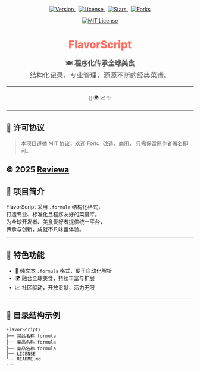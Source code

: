 

<p align="center">
  <a href="https://github.com/Reviewa/FlavorScript">
    <img src="https://img.shields.io/badge/FlavorScript-v1.0.0-brightgreen" alt="Version" />
  </a>
  &nbsp;
  <a href="https://opensource.org/licenses/MIT">
    <img src="https://img.shields.io/badge/License-MIT-green.svg" alt="License" />
  </a>
  &nbsp;
  <a href="https://github.com/Reviewa/FlavorScript/stargazers">
    <img src="https://img.shields.io/github/stars/Reviewa/FlavorScript?style=social" alt="Stars" />
  </a>
  &nbsp;
  <a href="https://github.com/Reviewa/FlavorScript/network/members">
    <img src="https://img.shields.io/github/forks/Reviewa/FlavorScript?style=social" alt="Forks" />
  </a>
</p>

<p align="center">
  <a href="https://opensource.org/licenses/MIT" target="_blank" rel="noopener noreferrer" >
    <img src="https://img.shields.io/badge/License-MIT-green.svg" alt="MIT License" />
  </a>
</p>

<h1 align="center" style="font-weight: 800; color: #ff6f61;">FlavorScript</h1>

<p align="center" style="font-size: 18px; color: #555;">
  🍽️ <strong>程序化传承全球美食</strong><br/>
  结构化记录，专业管理，源源不断的经典菜谱。
</p>

---

<div align="center" style="margin: 20px 0;">
  <kbd>🍲</kbd> <kbd>🌍</kbd> <kbd>📈</kbd> <kbd>✨</kbd>
</div>

---
## 📜 许可协议

> 本项目遵循 MIT 协议，欢迎 Fork、改造、商用，              只需保留原作者署名即可。

© 2025 <a href="https://github.com/Reviewa" target="_blank" rel="noopener noreferrer">Reviewa</a>
---

## 🚀 项目简介

FlavorScript 采用 `.formula` 结构化格式，  
打造专业、标准化且程序友好的菜谱库。  
为全球开发者、美食爱好者提供统一平台，  
传承与创新，成就不凡味蕾体验。

---

## 🌟 特色功能

- 🍲 纯文本 `.formula` 格式，便于自动化解析  
- 🌍 融合全球美食，持续丰富与扩展  
- 📈 社区驱动，开放贡献，活力无限

---

## 📂 目录结构示例

```plaintext
FlavorScript/
├── 菜品名称.formula
├── 菜品名称.formula
├── 菜品名称.formula
├── LICENSE
└── README.md
---